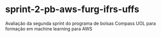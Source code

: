 # sprint-2-pb-aws-furg-ifrs-uffs
Avaliação da segunda sprint do programa de bolsas Compass UOL para formação em machine learning para AWS
